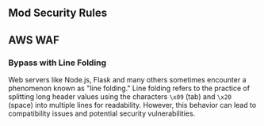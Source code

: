 ## Mod Security Rules
## AWS WAF
### Bypass with Line Folding
Web servers like Node.js, Flask and many others sometimes encounter a phenomenon known as "line folding." Line folding refers to the practice of splitting long header values using the characters `\x09` (tab) and `\x20` (space) into multiple lines for readability. However, this behavior can lead to compatibility issues and potential security vulnerabilities.